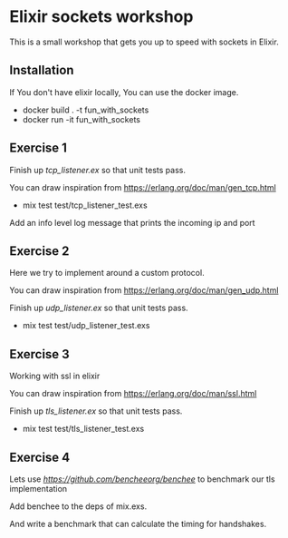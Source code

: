 # Elixir sockets workshop

This is a small workshop that gets you up to speed with sockets in Elixir.

## Installation

If You don't have elixir locally, You can use the docker image.

 * docker build . -t fun_with_sockets
 * docker run -it fun_with_sockets

## Exercise 1

Finish up *tcp_listener.ex* so that unit tests pass.

You can draw inspiration from https://erlang.org/doc/man/gen_tcp.html


* mix test test/tcp_listener_test.exs

Add an info level log message that prints the incoming ip and port

## Exercise 2

Here we try to implement around a custom protocol.

You can draw inspiration from https://erlang.org/doc/man/gen_udp.html

Finish up *udp_listener.ex* so that unit tests pass.

* mix test test/udp_listener_test.exs

## Exercise 3

Working with ssl in elixir

You can draw inspiration from https://erlang.org/doc/man/ssl.html

Finish up *tls_listener.ex* so that unit tests pass.

* mix test test/tls_listener_test.exs

## Exercise 4

Lets use *https://github.com/bencheeorg/benchee* to benchmark our tls implementation

Add benchee to the deps of mix.exs.

And write a benchmark that can calculate the timing for handshakes.